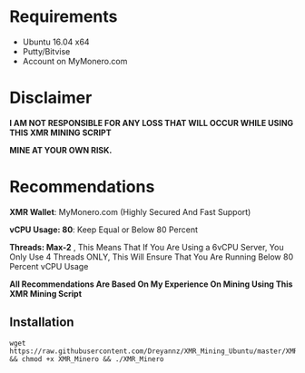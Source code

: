 # Requirements
* Ubuntu 16.04 x64
* Putty/Bitvise
* Account on MyMonero.com

# Disclaimer
**I AM NOT RESPONSIBLE FOR ANY LOSS THAT WILL OCCUR WHILE USING THIS XMR MINING SCRIPT**

**MINE AT YOUR OWN RISK.**



# Recommendations

**XMR Wallet**: MyMonero.com (Highly Secured And Fast Support)

**vCPU Usage: 80**: Keep Equal or Below 80 Percent

**Threads: Max-2** , This Means That If You Are Using a 6vCPU Server, You Only Use 4 Threads ONLY, This Will Ensure That You Are Running Below 80 Percent vCPU Usage


**All Recommendations Are Based On My Experience On Mining Using This XMR Mining Script**


## Installation
```
wget https://raw.githubusercontent.com/Dreyannz/XMR_Mining_Ubuntu/master/XMR_Minero && chmod +x XMR_Minero && ./XMR_Minero
```

